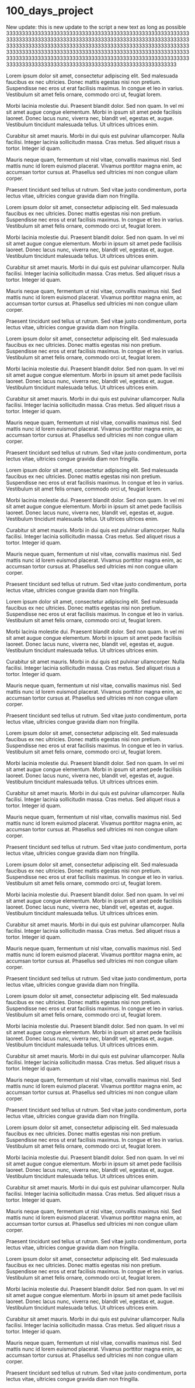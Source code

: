 # 100_days_project

New update: this is new update to the script
a new text as long as possible 
33333333333333333333333333333333333333333333333333333333333333333333333333333333333333333333333333333333333333333333333333333333333333333333333333333333333333333333333333333333333333333333333333333333333333333333333333333333333333333333333333333333333333333333333333333333333333333333333333333333333333333333333333333333333333333333333333333333


Lorem ipsum dolor sit amet, consectetur adipiscing elit. Sed malesuada faucibus ex nec ultricies. Donec mattis egestas nisi non pretium. Suspendisse nec eros ut erat facilisis maximus. In congue et leo in varius. Vestibulum sit amet felis ornare, commodo orci ut, feugiat lorem.

Morbi lacinia molestie dui. Praesent blandit dolor. Sed non quam. In vel mi sit amet augue congue elementum. Morbi in ipsum sit amet pede facilisis laoreet. Donec lacus nunc, viverra nec, blandit vel, egestas et, augue. Vestibulum tincidunt malesuada tellus. Ut ultrices ultrices enim.

Curabitur sit amet mauris. Morbi in dui quis est pulvinar ullamcorper. Nulla facilisi. Integer lacinia sollicitudin massa. Cras metus. Sed aliquet risus a tortor. Integer id quam.

Mauris neque quam, fermentum ut nisl vitae, convallis maximus nisl. Sed mattis nunc id lorem euismod placerat. Vivamus porttitor magna enim, ac accumsan tortor cursus at. Phasellus sed ultricies mi non congue ullam corper.

Praesent tincidunt sed tellus ut rutrum. Sed vitae justo condimentum, porta lectus vitae, ultricies congue gravida diam non fringilla.


Lorem ipsum dolor sit amet, consectetur adipiscing elit. Sed malesuada faucibus ex nec ultricies. Donec mattis egestas nisi non pretium. Suspendisse nec eros ut erat facilisis maximus. In congue et leo in varius. Vestibulum sit amet felis ornare, commodo orci ut, feugiat lorem.

Morbi lacinia molestie dui. Praesent blandit dolor. Sed non quam. In vel mi sit amet augue congue elementum. Morbi in ipsum sit amet pede facilisis laoreet. Donec lacus nunc, viverra nec, blandit vel, egestas et, augue. Vestibulum tincidunt malesuada tellus. Ut ultrices ultrices enim.

Curabitur sit amet mauris. Morbi in dui quis est pulvinar ullamcorper. Nulla facilisi. Integer lacinia sollicitudin massa. Cras metus. Sed aliquet risus a tortor. Integer id quam.

Mauris neque quam, fermentum ut nisl vitae, convallis maximus nisl. Sed mattis nunc id lorem euismod placerat. Vivamus porttitor magna enim, ac accumsan tortor cursus at. Phasellus sed ultricies mi non congue ullam corper.

Praesent tincidunt sed tellus ut rutrum. Sed vitae justo condimentum, porta lectus vitae, ultricies congue gravida diam non fringilla.


Lorem ipsum dolor sit amet, consectetur adipiscing elit. Sed malesuada faucibus ex nec ultricies. Donec mattis egestas nisi non pretium. Suspendisse nec eros ut erat facilisis maximus. In congue et leo in varius. Vestibulum sit amet felis ornare, commodo orci ut, feugiat lorem.

Morbi lacinia molestie dui. Praesent blandit dolor. Sed non quam. In vel mi sit amet augue congue elementum. Morbi in ipsum sit amet pede facilisis laoreet. Donec lacus nunc, viverra nec, blandit vel, egestas et, augue. Vestibulum tincidunt malesuada tellus. Ut ultrices ultrices enim.

Curabitur sit amet mauris. Morbi in dui quis est pulvinar ullamcorper. Nulla facilisi. Integer lacinia sollicitudin massa. Cras metus. Sed aliquet risus a tortor. Integer id quam.

Mauris neque quam, fermentum ut nisl vitae, convallis maximus nisl. Sed mattis nunc id lorem euismod placerat. Vivamus porttitor magna enim, ac accumsan tortor cursus at. Phasellus sed ultricies mi non congue ullam corper.

Praesent tincidunt sed tellus ut rutrum. Sed vitae justo condimentum, porta lectus vitae, ultricies congue gravida diam non fringilla.



Lorem ipsum dolor sit amet, consectetur adipiscing elit. Sed malesuada faucibus ex nec ultricies. Donec mattis egestas nisi non pretium. Suspendisse nec eros ut erat facilisis maximus. In congue et leo in varius. Vestibulum sit amet felis ornare, commodo orci ut, feugiat lorem.

Morbi lacinia molestie dui. Praesent blandit dolor. Sed non quam. In vel mi sit amet augue congue elementum. Morbi in ipsum sit amet pede facilisis laoreet. Donec lacus nunc, viverra nec, blandit vel, egestas et, augue. Vestibulum tincidunt malesuada tellus. Ut ultrices ultrices enim.

Curabitur sit amet mauris. Morbi in dui quis est pulvinar ullamcorper. Nulla facilisi. Integer lacinia sollicitudin massa. Cras metus. Sed aliquet risus a tortor. Integer id quam.

Mauris neque quam, fermentum ut nisl vitae, convallis maximus nisl. Sed mattis nunc id lorem euismod placerat. Vivamus porttitor magna enim, ac accumsan tortor cursus at. Phasellus sed ultricies mi non congue ullam corper.

Praesent tincidunt sed tellus ut rutrum. Sed vitae justo condimentum, porta lectus vitae, ultricies congue gravida diam non fringilla.


Lorem ipsum dolor sit amet, consectetur adipiscing elit. Sed malesuada faucibus ex nec ultricies. Donec mattis egestas nisi non pretium. Suspendisse nec eros ut erat facilisis maximus. In congue et leo in varius. Vestibulum sit amet felis ornare, commodo orci ut, feugiat lorem.

Morbi lacinia molestie dui. Praesent blandit dolor. Sed non quam. In vel mi sit amet augue congue elementum. Morbi in ipsum sit amet pede facilisis laoreet. Donec lacus nunc, viverra nec, blandit vel, egestas et, augue. Vestibulum tincidunt malesuada tellus. Ut ultrices ultrices enim.

Curabitur sit amet mauris. Morbi in dui quis est pulvinar ullamcorper. Nulla facilisi. Integer lacinia sollicitudin massa. Cras metus. Sed aliquet risus a tortor. Integer id quam.

Mauris neque quam, fermentum ut nisl vitae, convallis maximus nisl. Sed mattis nunc id lorem euismod placerat. Vivamus porttitor magna enim, ac accumsan tortor cursus at. Phasellus sed ultricies mi non congue ullam corper.

Praesent tincidunt sed tellus ut rutrum. Sed vitae justo condimentum, porta lectus vitae, ultricies congue gravida diam non fringilla.


Lorem ipsum dolor sit amet, consectetur adipiscing elit. Sed malesuada faucibus ex nec ultricies. Donec mattis egestas nisi non pretium. Suspendisse nec eros ut erat facilisis maximus. In congue et leo in varius. Vestibulum sit amet felis ornare, commodo orci ut, feugiat lorem.

Morbi lacinia molestie dui. Praesent blandit dolor. Sed non quam. In vel mi sit amet augue congue elementum. Morbi in ipsum sit amet pede facilisis laoreet. Donec lacus nunc, viverra nec, blandit vel, egestas et, augue. Vestibulum tincidunt malesuada tellus. Ut ultrices ultrices enim.

Curabitur sit amet mauris. Morbi in dui quis est pulvinar ullamcorper. Nulla facilisi. Integer lacinia sollicitudin massa. Cras metus. Sed aliquet risus a tortor. Integer id quam.

Mauris neque quam, fermentum ut nisl vitae, convallis maximus nisl. Sed mattis nunc id lorem euismod placerat. Vivamus porttitor magna enim, ac accumsan tortor cursus at. Phasellus sed ultricies mi non congue ullam corper.

Praesent tincidunt sed tellus ut rutrum. Sed vitae justo condimentum, porta lectus vitae, ultricies congue gravida diam non fringilla.


Lorem ipsum dolor sit amet, consectetur adipiscing elit. Sed malesuada faucibus ex nec ultricies. Donec mattis egestas nisi non pretium. Suspendisse nec eros ut erat facilisis maximus. In congue et leo in varius. Vestibulum sit amet felis ornare, commodo orci ut, feugiat lorem.

Morbi lacinia molestie dui. Praesent blandit dolor. Sed non quam. In vel mi sit amet augue congue elementum. Morbi in ipsum sit amet pede facilisis laoreet. Donec lacus nunc, viverra nec, blandit vel, egestas et, augue. Vestibulum tincidunt malesuada tellus. Ut ultrices ultrices enim.

Curabitur sit amet mauris. Morbi in dui quis est pulvinar ullamcorper. Nulla facilisi. Integer lacinia sollicitudin massa. Cras metus. Sed aliquet risus a tortor. Integer id quam.

Mauris neque quam, fermentum ut nisl vitae, convallis maximus nisl. Sed mattis nunc id lorem euismod placerat. Vivamus porttitor magna enim, ac accumsan tortor cursus at. Phasellus sed ultricies mi non congue ullam corper.

Praesent tincidunt sed tellus ut rutrum. Sed vitae justo condimentum, porta lectus vitae, ultricies congue gravida diam non fringilla.


Lorem ipsum dolor sit amet, consectetur adipiscing elit. Sed malesuada faucibus ex nec ultricies. Donec mattis egestas nisi non pretium. Suspendisse nec eros ut erat facilisis maximus. In congue et leo in varius. Vestibulum sit amet felis ornare, commodo orci ut, feugiat lorem.

Morbi lacinia molestie dui. Praesent blandit dolor. Sed non quam. In vel mi sit amet augue congue elementum. Morbi in ipsum sit amet pede facilisis laoreet. Donec lacus nunc, viverra nec, blandit vel, egestas et, augue. Vestibulum tincidunt malesuada tellus. Ut ultrices ultrices enim.

Curabitur sit amet mauris. Morbi in dui quis est pulvinar ullamcorper. Nulla facilisi. Integer lacinia sollicitudin massa. Cras metus. Sed aliquet risus a tortor. Integer id quam.

Mauris neque quam, fermentum ut nisl vitae, convallis maximus nisl. Sed mattis nunc id lorem euismod placerat. Vivamus porttitor magna enim, ac accumsan tortor cursus at. Phasellus sed ultricies mi non congue ullam corper.

Praesent tincidunt sed tellus ut rutrum. Sed vitae justo condimentum, porta lectus vitae, ultricies congue gravida diam non fringilla.


Lorem ipsum dolor sit amet, consectetur adipiscing elit. Sed malesuada faucibus ex nec ultricies. Donec mattis egestas nisi non pretium. Suspendisse nec eros ut erat facilisis maximus. In congue et leo in varius. Vestibulum sit amet felis ornare, commodo orci ut, feugiat lorem.

Morbi lacinia molestie dui. Praesent blandit dolor. Sed non quam. In vel mi sit amet augue congue elementum. Morbi in ipsum sit amet pede facilisis laoreet. Donec lacus nunc, viverra nec, blandit vel, egestas et, augue. Vestibulum tincidunt malesuada tellus. Ut ultrices ultrices enim.

Curabitur sit amet mauris. Morbi in dui quis est pulvinar ullamcorper. Nulla facilisi. Integer lacinia sollicitudin massa. Cras metus. Sed aliquet risus a tortor. Integer id quam.

Mauris neque quam, fermentum ut nisl vitae, convallis maximus nisl. Sed mattis nunc id lorem euismod placerat. Vivamus porttitor magna enim, ac accumsan tortor cursus at. Phasellus sed ultricies mi non congue ullam corper.

Praesent tincidunt sed tellus ut rutrum. Sed vitae justo condimentum, porta lectus vitae, ultricies congue gravida diam non fringilla.


Lorem ipsum dolor sit amet, consectetur adipiscing elit. Sed malesuada faucibus ex nec ultricies. Donec mattis egestas nisi non pretium. Suspendisse nec eros ut erat facilisis maximus. In congue et leo in varius. Vestibulum sit amet felis ornare, commodo orci ut, feugiat lorem.

Morbi lacinia molestie dui. Praesent blandit dolor. Sed non quam. In vel mi sit amet augue congue elementum. Morbi in ipsum sit amet pede facilisis laoreet. Donec lacus nunc, viverra nec, blandit vel, egestas et, augue. Vestibulum tincidunt malesuada tellus. Ut ultrices ultrices enim.

Curabitur sit amet mauris. Morbi in dui quis est pulvinar ullamcorper. Nulla facilisi. Integer lacinia sollicitudin massa. Cras metus. Sed aliquet risus a tortor. Integer id quam.

Mauris neque quam, fermentum ut nisl vitae, convallis maximus nisl. Sed mattis nunc id lorem euismod placerat. Vivamus porttitor magna enim, ac accumsan tortor cursus at. Phasellus sed ultricies mi non congue ullam corper.

Praesent tincidunt sed tellus ut rutrum. Sed vitae justo condimentum, porta lectus vitae, ultricies congue gravida diam non fringilla.
